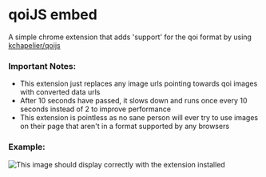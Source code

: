 # qoiJS embed

A simple chrome extension that adds 'support' for the qoi format by using [kchapelier/qoijs](https://github.com/kchapelier/qoijs)

### Important Notes:

 - This extension just replaces any image urls pointing towards qoi images with converted data urls
 - After 10 seconds have passed, it slows down and runs once every 10 seconds instead of 2 to improve performance
 - This extension is pointless as no sane person will ever try to use images on their page that aren't in a format supported by any browsers

### Example:

![This image should display correctly with the extension installed](https://raw.githubusercontent.com/kchapelier/qoijs/1796db56e18bfe6787b92f0b696bc0aa9e9b4566/test-images/kodim23.qoi)